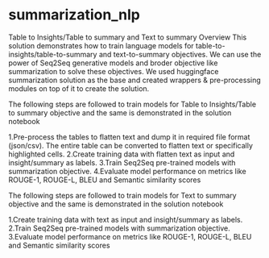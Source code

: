 # summarization_nlp

Table to Insights/Table to summary and Text to summary
Overview
This solution demonstrates how to train language models for table-to-insights/table-to-summary and text-to-summary objectives. 
We can use the power of Seq2Seq generative models and broder objective like summarization to solve these objectives.
We used huggingface summarization solution as the base and created wrappers & pre-processing modules on top of it to create the solution.

The following steps are followed to train models for Table to Insights/Table to summary objective and the same is demonstrated in the solution notebook

1.Pre-process the tables to flatten text and dump it in required file format (json/csv). The entire table can be converted to flatten text or specifically highlighted cells.
2.Create training data with flatten text as input and insight/summary as labels.
3.Train Seq2Seq pre-trained models with summarization objective.
4.Evaluate model performance on metrics like ROUGE-1, ROUGE-L, BLEU and Semantic similarity scores

The following steps are followed to train models for Text to summary objective and the same is demonstrated in the solution notebook

1.Create training data with text as input and insight/summary as labels.
2.Train Seq2Seq pre-trained models with summarization objective.
3.Evaluate model performance on metrics like ROUGE-1, ROUGE-L, BLEU and Semantic similarity scores